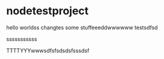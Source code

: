 # nodetestproject
hello worldss changtes some stuffeeeddwwwwww
testsdfsd

sssssssssss

TTTTYYYwwwsdfsfsdsdsfsssdsf